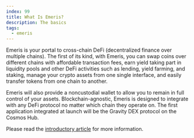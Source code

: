```yaml
---
index: 99
title: What Is Emeris?
description: The basics
tags: 
  - emeris
---
```


Emeris is your portal to cross-chain DeFi (decentralized finance over multiple chains). The first of its kind, with Emeris, you can swap coins over different chains with affordable transaction fees, earn yield taking part in liquidity pools and other DeFi activities such as lending, yield farming, and staking, manage your crypto assets from one single interface, and easily transfer tokens from one chain to another.

Emeris will also provide a noncustodial wallet to allow you to remain in full control of your assets. Blockchain-agnostic, Emeris is designed to integrate with any DeFi protocol no matter which chain they operate on. The first application integrated at launch will be the Gravity DEX protocol on the Cosmos Hub.

Please read the [introductory article](https://medium.com/emeris-blog/introducing-emeris-the-cross-chain-portal-to-all-crypto-apps-4e6eee5b53a8) for more information.

